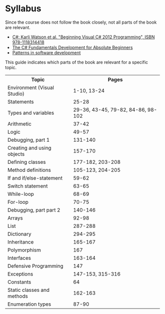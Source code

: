 # Syllabus

Since the course does not follow the book closely, not all parts of the book are relevant.

- <a href="http://www.amazon.com/Beginning-Visual-C-2012-Programming/dp/1118314417/ref=sr_1_1?s=books&ie=UTF8&qid=1399059557&sr=1-1&keywords=9781118314418">C#: Karli Watson et al. "Beginning Visual C# 2012 Programming", ISBN 978-1118314418</a>
- <a href="http://channel9.msdn.com/Series/C-Sharp-Fundamentals-Development-for-Absolute-Beginners">The C# Fundamentals Development for Absolute Beginners</a>
- <a href="https://github.com/ronnieholm/Programming-technology-course-spring-2013/blob/master/Lecture%207%20-%20Patterns%20in%20software%20development.pptx?raw=true">Patterns in software development</a>

This guide indicates which parts of the book are relevant for a specific topic. 

  <table>
    <tr>
	  <th>Topic</th>
	  <th>Pages</th>
	</tr>
	<tr>
	  <td>Environment (Visual Studio)</td>
	  <td>1-10, 13-24</td>
	</tr>
	<tr>
	  <td>Statements</td>
	  <td>25-28</td>
	</tr>
	<tr>
	  <td>Types and variables</td>
	  <td>29-36, 43-45, 79-82, 84-86, 98-102</td>
	</tr>
	<tr>
	  <td>Arithmetic</td>
	  <td>37-42</td>  
	</tr>
	<tr>
	  <td>Logic</td>
	  <td>49-57</td>  
	</tr>
	<tr>
	  <td>Debugging, part 1</td>
	  <td>131-140</td>  
	</tr>
	<tr>
	  <td>Creating and using objects</td>
	  <td>157-170</td>  
	</tr>
	<tr>
	  <td>Defining classes</td>
	  <td>177-182, 203-208</td>
	</tr>
	<tr>
	  <td>Method definitions</td>
	  <td>105-123, 204-205</td>
	</tr>
	<tr>
	  <td>If and if/else-statement</td>
	  <td>59-62</td>
	</tr>
	<tr>
	  <td>Switch statement</td>
	  <td>63-65</td>
	</tr>
	<tr>
	  <td>While-loop</td>
	  <td>68-69</td>
	</tr>
	<tr>
	  <td>For-loop</td>
	  <td>70-75</td>
	</tr>
	<tr>
	  <td>Debugging, part part 2</td>
	  <td>140-146</td>
	</tr>
	<tr>
	  <td>Arrays</td>
	  <td>92-98</td>
	</tr>
	<tr>
	  <td>List</td>
	  <td>287-288</td>
	</tr>
	<tr>
	  <td>Dictionary</td>
	  <td>294-295</td>
	</tr>
	<tr>
	  <td>Inheritance</td>
	  <td>165-167</td>
	</tr>
	<tr>
	  <td>Polymorphism</td>
	  <td>167</td>
	</tr>
	<tr>
	  <td>Interfaces</td>
	  <td>163-164</td>
	</tr>
	<tr>
	  <td>Defensive Programming</td>
	  <td>147</td>
	</tr>
	<tr>
	  <td>Exceptions</td>
	  <td>147-153, 315-316</td>
	</tr>
	<tr>
	  <td>Constants</td>
	  <td>64</td>
	</tr>
	<tr>
	  <td>Static classes and methods</td>
	  <td>162-163</td>
	</tr>
	<tr>
	  <td>Enumeration types </td>
	  <td>87-90</td>
	</tr>
  </table>